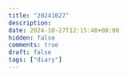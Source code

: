 ```yaml
---
title: "20241027"
description: 
date: 2024-10-27T12:15:48+08:00
hidden: false
comments: true
draft: false
tags: ["diary"]
---
```

